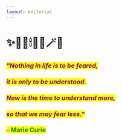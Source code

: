 ```yaml
---
layout: editorial
---
```


# ✨🌚🔮🕯🧙🏼🪄✨

### _<mark style="color:purple;">"Nothing in life is to be feared,</mark>_&#x20;

### _<mark style="color:purple;">it is only to be understood.</mark>_&#x20;

### _<mark style="color:purple;">Now is the time to understand more,</mark>_&#x20;

### _<mark style="color:purple;">so that we may fear less."</mark>_&#x20;

### <mark style="color:green;">– Marie Curie</mark>
